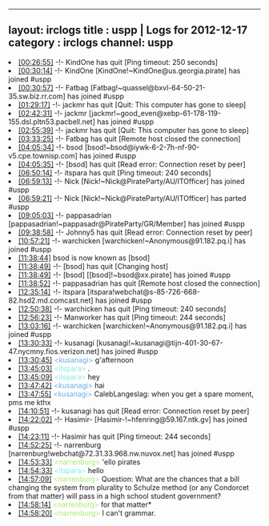 
---
layout: irclogs
title : uspp | Logs for 2012-12-17
category : irclogs
channel: uspp
---
<li class="logitem"><a href="#00:26:55" name="00:26:55" class="time">[00:26:55]</a> -!- <span class="quit">KindOne</span> has quit [Ping timeout: 250 seconds] </li>
<li class="logitem"><a href="#00:30:14" name="00:30:14" class="time">[00:30:14]</a> -!- <span class="join">KindOne</span> [KindOne!~KindOne@us.georgia.pirate] has joined #uspp </li>
<li class="logitem"><a href="#00:30:57" name="00:30:57" class="time">[00:30:57]</a> -!- <span class="join">Fatbag</span> [Fatbag!~quassel@bxvl-64-50-21-35.sw.biz.rr.com] has joined #uspp </li>
<li class="logitem"><a href="#01:29:17" name="01:29:17" class="time">[01:29:17]</a> -!- <span class="quit">jackmr</span> has quit [Quit: This computer has gone to sleep] </li>
<li class="logitem"><a href="#02:42:31" name="02:42:31" class="time">[02:42:31]</a> -!- <span class="join">jackmr</span> [jackmr!~good_even@xebp-61-178-119-155.dsl.pltn53.pacbell.net] has joined #uspp </li>
<li class="logitem"><a href="#02:55:39" name="02:55:39" class="time">[02:55:39]</a> -!- <span class="quit">jackmr</span> has quit [Quit: This computer has gone to sleep] </li>
<li class="logitem"><a href="#03:33:25" name="03:33:25" class="time">[03:33:25]</a> -!- <span class="quit">Fatbag</span> has quit [Remote host closed the connection] </li>
<li class="logitem"><a href="#04:05:34" name="04:05:34" class="time">[04:05:34]</a> -!- <span class="join">bsod</span> [bsod!~bsod@iywk-6-2-7h-nf-90-v5.cpe.townisp.com] has joined #uspp </li>
<li class="logitem"><a href="#04:05:35" name="04:05:35" class="time">[04:05:35]</a> -!- <span class="quit">[bsod]</span> has quit [Read error: Connection reset by peer] </li>
<li class="logitem"><a href="#06:50:14" name="06:50:14" class="time">[06:50:14]</a> -!- <span class="quit">itspara</span> has quit [Ping timeout: 240 seconds] </li>
<li class="logitem"><a href="#06:59:13" name="06:59:13" class="time">[06:59:13]</a> -!- <span class="join">Nick</span> [Nick!~Nick@PirateParty/AU/ITOfficer] has joined #uspp </li>
<li class="logitem"><a href="#06:59:21" name="06:59:21" class="time">[06:59:21]</a> -!- <span class="part">Nick</span> [Nick!~Nick@PirateParty/AU/ITOfficer] has parted #uspp </li>
<li class="logitem"><a href="#09:05:03" name="09:05:03" class="time">[09:05:03]</a> -!- <span class="join">pappasadrian</span> [pappasadrian!~pappasadr@PirateParty/GR/Member] has joined #uspp </li>
<li class="logitem"><a href="#09:38:58" name="09:38:58" class="time">[09:38:58]</a> -!- <span class="quit">Johnny5</span> has quit [Read error: Connection reset by peer] </li>
<li class="logitem"><a href="#10:57:21" name="10:57:21" class="time">[10:57:21]</a> -!- <span class="join">warchicken</span> [warchicken!~Anonymous@91.182.pq.i] has joined #uspp </li>
<li class="logitem"><a href="#11:38:44" name="11:38:44" class="time">[11:38:44]</a> <span class="nick">bsod</span> is now known as <span class="nick">[bsod]</span> </li>
<li class="logitem"><a href="#11:38:49" name="11:38:49" class="time">[11:38:49]</a> -!- <span class="quit">[bsod]</span> has quit [Changing host] </li>
<li class="logitem"><a href="#11:38:49" name="11:38:49" class="time">[11:38:49]</a> -!- <span class="join">[bsod]</span> [[bsod]!~bsod@xx.pirate] has joined #uspp </li>
<li class="logitem"><a href="#11:38:52" name="11:38:52" class="time">[11:38:52]</a> -!- <span class="quit">pappasadrian</span> has quit [Remote host closed the connection] </li>
<li class="logitem"><a href="#12:35:14" name="12:35:14" class="time">[12:35:14]</a> -!- <span class="join">itspara</span> [itspara!webchat@s-85-726-668-82.hsd2.md.comcast.net] has joined #uspp </li>
<li class="logitem"><a href="#12:50:38" name="12:50:38" class="time">[12:50:38]</a> -!- <span class="quit">warchicken</span> has quit [Ping timeout: 240 seconds] </li>
<li class="logitem"><a href="#12:56:23" name="12:56:23" class="time">[12:56:23]</a> -!- <span class="quit">Manworker</span> has quit [Ping timeout: 244 seconds] </li>
<li class="logitem"><a href="#13:03:16" name="13:03:16" class="time">[13:03:16]</a> -!- <span class="join">warchicken</span> [warchicken!~Anonymous@91.182.pq.i] has joined #uspp </li>
<li class="logitem"><a href="#13:30:33" name="13:30:33" class="time">[13:30:33]</a> -!- <span class="join">kusanagi</span> [kusanagi!~kusanagi@tijn-401-30-67-47.nycmny.fios.verizon.net] has joined #uspp </li>
<li class="logitem"><a href="#13:30:45" name="13:30:45" class="time">[13:30:45]</a> <span class="person" style="color:#6aace3">&lt;kusanagi&gt;</span> g'afternoon </li>
<li class="logitem"><a href="#13:45:03" name="13:45:03" class="time">[13:45:03]</a> <span class="person" style="color:#7deee6">&lt;itspara&gt;</span> . </li>
<li class="logitem"><a href="#13:45:09" name="13:45:09" class="time">[13:45:09]</a> <span class="person" style="color:#7deee6">&lt;itspara&gt;</span> hey </li>
<li class="logitem"><a href="#13:47:42" name="13:47:42" class="time">[13:47:42]</a> <span class="person" style="color:#6aace3">&lt;kusanagi&gt;</span> hai </li>
<li class="logitem"><a href="#13:47:55" name="13:47:55" class="time">[13:47:55]</a> <span class="person" style="color:#6aace3">&lt;kusanagi&gt;</span> CalebLangeslag: when you get a spare moment, pms me kthx </li>
<li class="logitem"><a href="#14:10:51" name="14:10:51" class="time">[14:10:51]</a> -!- <span class="quit">kusanagi</span> has quit [Read error: Connection reset by peer] </li>
<li class="logitem"><a href="#14:22:02" name="14:22:02" class="time">[14:22:02]</a> -!- <span class="join">Hasimir-</span> [Hasimir-!~hfenring@59.167.ntk.gv] has joined #uspp </li>
<li class="logitem"><a href="#14:23:11" name="14:23:11" class="time">[14:23:11]</a> -!- <span class="quit">Hasimir</span> has quit [Ping timeout: 244 seconds] </li>
<li class="logitem"><a href="#14:52:25" name="14:52:25" class="time">[14:52:25]</a> -!- <span class="join">narrenburg</span> [narrenburg!webchat@72.31.33.968.nw.nuvox.net] has joined #uspp </li>
<li class="logitem"><a href="#14:53:33" name="14:53:33" class="time">[14:53:33]</a> <span class="person" style="color:#a8ec6e">&lt;narrenburg&gt;</span> 'ello pirates </li>
<li class="logitem"><a href="#14:54:33" name="14:54:33" class="time">[14:54:33]</a> <span class="person" style="color:#7deee6">&lt;itspara&gt;</span> hello </li>
<li class="logitem"><a href="#14:57:09" name="14:57:09" class="time">[14:57:09]</a> <span class="person" style="color:#a8ec6e">&lt;narrenburg&gt;</span> Question: What are the chances that a bill changing the system from plurality to Schulze method (or any Condorcet from that matter) will pass in a high school student government? </li>
<li class="logitem"><a href="#14:58:14" name="14:58:14" class="time">[14:58:14]</a> <span class="person" style="color:#a8ec6e">&lt;narrenburg&gt;</span> for that matter* </li>
<li class="logitem"><a href="#14:58:20" name="14:58:20" class="time">[14:58:20]</a> <span class="person" style="color:#a8ec6e">&lt;narrenburg&gt;</span> I can't grammar. </li>


